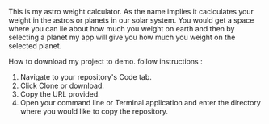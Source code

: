 This is my astro weight calculator. As the name implies it caclculates your weight in the astros or planets in our solar system. You would get a space where you can lie about how much you weight on earth and then by selecting a planet my app will give you how much you weight on the selected planet. 

How to download my project to demo. follow instructions :
1. Navigate to your repository's Code tab.
2. Click Clone or download.
3. Copy the URL provided.
4. Open your command line or Terminal application and enter the directory where you would       like to copy the repository.
